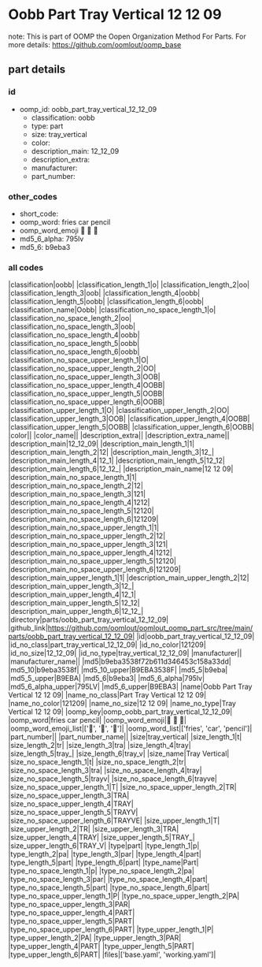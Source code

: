 # Oobb Part Tray Vertical 12 12 09  

note: This is part of OOMP the Oopen Organization Method For Parts. For more details: https://github.com/oomlout/oomp_base

##  part details





### id
* oomp_id: oobb_part_tray_vertical_12_12_09
  * classification: oobb
  * type: part
  * size: tray_vertical
  * color: 
  * description_main: 12_12_09
  * description_extra: 
  * manufacturer: 
  * part_number: 

### other_codes
* short_code: 
* oomp_word: fries car pencil
* oomp_word_emoji :fries: :car: :pencil:
* md5_6_alpha: 795lv
* md5_6: b9eba3

### all codes 
|classification|oobb|
|classification_length_1|o|
|classification_length_2|oo|
|classification_length_3|oob|
|classification_length_4|oobb|
|classification_length_5|oobb|
|classification_length_6|oobb|
|classification_name|Oobb|
|classification_no_space_length_1|o|
|classification_no_space_length_2|oo|
|classification_no_space_length_3|oob|
|classification_no_space_length_4|oobb|
|classification_no_space_length_5|oobb|
|classification_no_space_length_6|oobb|
|classification_no_space_upper_length_1|O|
|classification_no_space_upper_length_2|OO|
|classification_no_space_upper_length_3|OOB|
|classification_no_space_upper_length_4|OOBB|
|classification_no_space_upper_length_5|OOBB|
|classification_no_space_upper_length_6|OOBB|
|classification_upper_length_1|O|
|classification_upper_length_2|OO|
|classification_upper_length_3|OOB|
|classification_upper_length_4|OOBB|
|classification_upper_length_5|OOBB|
|classification_upper_length_6|OOBB|
|color||
|color_name||
|description_extra||
|description_extra_name||
|description_main|12_12_09|
|description_main_length_1|1|
|description_main_length_2|12|
|description_main_length_3|12_|
|description_main_length_4|12_1|
|description_main_length_5|12_12|
|description_main_length_6|12_12_|
|description_main_name|12 12 09|
|description_main_no_space_length_1|1|
|description_main_no_space_length_2|12|
|description_main_no_space_length_3|121|
|description_main_no_space_length_4|1212|
|description_main_no_space_length_5|12120|
|description_main_no_space_length_6|121209|
|description_main_no_space_upper_length_1|1|
|description_main_no_space_upper_length_2|12|
|description_main_no_space_upper_length_3|121|
|description_main_no_space_upper_length_4|1212|
|description_main_no_space_upper_length_5|12120|
|description_main_no_space_upper_length_6|121209|
|description_main_upper_length_1|1|
|description_main_upper_length_2|12|
|description_main_upper_length_3|12_|
|description_main_upper_length_4|12_1|
|description_main_upper_length_5|12_12|
|description_main_upper_length_6|12_12_|
|directory|parts/oobb_part_tray_vertical_12_12_09|
|github_link|https://github.com/oomlout/oomlout_oomp_part_src/tree/main/parts/oobb_part_tray_vertical_12_12_09|
|id|oobb_part_tray_vertical_12_12_09|
|id_no_class|part_tray_vertical_12_12_09|
|id_no_color|121209|
|id_no_size|12_12_09|
|id_no_type|tray_vertical_12_12_09|
|manufacturer||
|manufacturer_name||
|md5|b9eba3538f72b611d346453c158a33dd|
|md5_10|b9eba3538f|
|md5_10_upper|B9EBA3538F|
|md5_5|b9eba|
|md5_5_upper|B9EBA|
|md5_6|b9eba3|
|md5_6_alpha|795lv|
|md5_6_alpha_upper|795LV|
|md5_6_upper|B9EBA3|
|name|Oobb Part Tray Vertical 12 12 09|
|name_no_class|Part Tray Vertical 12 12 09|
|name_no_color|121209|
|name_no_size|12 12 09|
|name_no_type|Tray Vertical 12 12 09|
|oomp_key|oomp_oobb_part_tray_vertical_12_12_09|
|oomp_word|fries car pencil|
|oomp_word_emoji|:fries: :car: :pencil:|
|oomp_word_emoji_list|[':fries:', ':car:', ':pencil:']|
|oomp_word_list|['fries', 'car', 'pencil']|
|part_number||
|part_number_name||
|size|tray_vertical|
|size_length_1|t|
|size_length_2|tr|
|size_length_3|tra|
|size_length_4|tray|
|size_length_5|tray_|
|size_length_6|tray_v|
|size_name|Tray Vertical|
|size_no_space_length_1|t|
|size_no_space_length_2|tr|
|size_no_space_length_3|tra|
|size_no_space_length_4|tray|
|size_no_space_length_5|trayv|
|size_no_space_length_6|trayve|
|size_no_space_upper_length_1|T|
|size_no_space_upper_length_2|TR|
|size_no_space_upper_length_3|TRA|
|size_no_space_upper_length_4|TRAY|
|size_no_space_upper_length_5|TRAYV|
|size_no_space_upper_length_6|TRAYVE|
|size_upper_length_1|T|
|size_upper_length_2|TR|
|size_upper_length_3|TRA|
|size_upper_length_4|TRAY|
|size_upper_length_5|TRAY_|
|size_upper_length_6|TRAY_V|
|type|part|
|type_length_1|p|
|type_length_2|pa|
|type_length_3|par|
|type_length_4|part|
|type_length_5|part|
|type_length_6|part|
|type_name|Part|
|type_no_space_length_1|p|
|type_no_space_length_2|pa|
|type_no_space_length_3|par|
|type_no_space_length_4|part|
|type_no_space_length_5|part|
|type_no_space_length_6|part|
|type_no_space_upper_length_1|P|
|type_no_space_upper_length_2|PA|
|type_no_space_upper_length_3|PAR|
|type_no_space_upper_length_4|PART|
|type_no_space_upper_length_5|PART|
|type_no_space_upper_length_6|PART|
|type_upper_length_1|P|
|type_upper_length_2|PA|
|type_upper_length_3|PAR|
|type_upper_length_4|PART|
|type_upper_length_5|PART|
|type_upper_length_6|PART|
|files|['base.yaml', 'working.yaml']|
